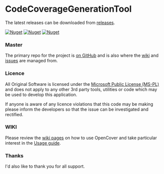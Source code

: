 # CodeCoverageGenerationTool
The latest releases can be downloaded from [releases](https://github.com/baoduy/CodeCoverageGenerationTool/releases).

[![Nuget](https://img.shields.io/nuget/dt/CodeCoverageGenerationTool.svg)](https://www.nuget.org/packages/CodeCoverageGenerationTool)
[![Nuget](https://img.shields.io/nuget/v/CodeCoverageGenerationTool.svg)](https://www.nuget.org/packages/CodeCoverageGenerationTool)
[![Nuget](https://img.shields.io/nuget/vpre/CodeCoverageGenerationTool.svg)](https://www.nuget.org/packages/CodeCoverageGenerationTool)

### Master 
The primary repo for the project is [on GitHub](https://github.com/baoduy/DataMigrationScriptGeneration) and is also where the [wiki](https://github.com/baoduy/DataMigrationScriptGeneration/wiki) and [issues](https://github.com/baoduy/DataMigrationScriptGeneration/issues) are managed from.

### Licence
All Original Software is licensed under the [Microsoft Public License (MS-PL)](https://opensource.org/licenses/MS-PL) and does not apply to any other 3rd party tools, utilities or code which may be used to develop this application.

If anyone is aware of any licence violations that this code may be making please inform the developers so that the issue can be investigated and rectified.

### WIKI
Please review the [wiki pages](https://github.com/baoduy/DataMigrationScriptGeneration/wiki) on how to use OpenCover and take particular interest in the [Usage guide](https://github.com/baoduy/DataMigrationScriptGeneration/wiki).

### Thanks
I'd also like to thank you for all support.

